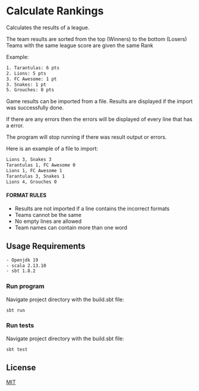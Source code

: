 # Calculate Rankings

Calculates the results of a league.

The team results are sorted from the top (Winners) to the bottom (Losers)
Teams with the same league score are given the same Rank

Example:
```txt
1. Tarantulas: 6 pts
2. Lions: 5 pts
3. FC Awesome: 1 pt
3. Snakes: 1 pt
5. Grouches: 0 pts
```

Game results can be imported from a file.
Results are displayed if the import was successfully done.

If there are any errors then the errors will be displayed of every line that has a error.

The program will stop running if there was result output or errors.

Here is an example of a file to import:

```txt
Lions 3, Snakes 3
Tarantulas 1, FC Awesome 0
Lions 1, FC Awesome 1
Tarantulas 3, Snakes 1
Lions 4, Grouches 0
```

#### FORMAT RULES
- Results are not imported if a line contains the incorrect formats
- Teams cannot be the same
- No empty lines are allowed
- Team names can contain more than one word


## Usage Requirements
```txt
- Openjdk 19
- scala 2.13.10 
- sbt 1.8.2
```

### Run program
Navigate project directory with the build.sbt file:
```python
sbt run
```
### Run tests
Navigate project directory with the build.sbt file:

```terminal
sbt test
```

## License

[MIT](https://choosealicense.com/licenses/mit/)